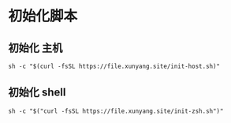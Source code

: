 

# 初始化脚本

## 初始化 主机

`sh -c "$(curl -fsSL https://file.xunyang.site/init-host.sh)"`



## 初始化 shell

`sh -c "$("curl -fsSL https://file.xunyang.site/init-zsh.sh")"`

